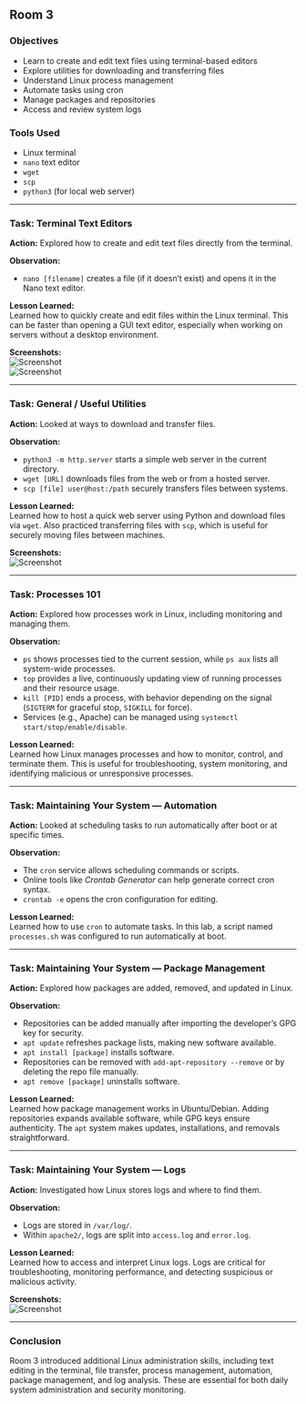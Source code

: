 ## Room 3

### Objectives
- Learn to create and edit text files using terminal-based editors  
- Explore utilities for downloading and transferring files  
- Understand Linux process management  
- Automate tasks using cron  
- Manage packages and repositories  
- Access and review system logs  

### Tools Used
- Linux terminal  
- `nano` text editor  
- `wget`  
- `scp`  
- `python3` (for local web server)  

---

### Task: Terminal Text Editors  
**Action:** Explored how to create and edit text files directly from the terminal.  

**Observation:**  
- `nano [filename]` creates a file (if it doesn’t exist) and opens it in the Nano text editor.  

**Lesson Learned:**  
Learned how to quickly create and edit files within the Linux terminal. This can be faster than opening a GUI text editor, especially when working on servers without a desktop environment.  

**Screenshots:**  
![Screenshot](screenshots/room3/nano.png)  
![Screenshot](screenshots/room3/text_editor.png)  

---

### Task: General / Useful Utilities  
**Action:** Looked at ways to download and transfer files.  

**Observation:**  
- `python3 -m http.server` starts a simple web server in the current directory.  
- `wget [URL]` downloads files from the web or from a hosted server.  
- `scp [file] user@host:/path` securely transfers files between systems.  

**Lesson Learned:**  
Learned how to host a quick web server using Python and download files via `wget`. Also practiced transferring files with `scp`, which is useful for securely moving files between machines.  

**Screenshots:**  
![Screenshot](screenshots/room3/webserver.png)  

---

### Task: Processes 101  
**Action:** Explored how processes work in Linux, including monitoring and managing them.  

**Observation:**  
- `ps` shows processes tied to the current session, while `ps aux` lists all system-wide processes.  
- `top` provides a live, continuously updating view of running processes and their resource usage.  
- `kill [PID]` ends a process, with behavior depending on the signal (`SIGTERM` for graceful stop, `SIGKILL` for force).  
- Services (e.g., Apache) can be managed using `systemctl start/stop/enable/disable`.  

**Lesson Learned:**  
Learned how Linux manages processes and how to monitor, control, and terminate them. This is useful for troubleshooting, system monitoring, and identifying malicious or unresponsive processes.  

---

### Task: Maintaining Your System — Automation  
**Action:** Looked at scheduling tasks to run automatically after boot or at specific times.  

**Observation:**  
- The `cron` service allows scheduling commands or scripts.  
- Online tools like *Crontab Generator* can help generate correct cron syntax.  
- `crontab -e` opens the cron configuration for editing.  

**Lesson Learned:**  
Learned how to use `cron` to automate tasks. In this lab, a script named `processes.sh` was configured to run automatically at boot.  

---

### Task: Maintaining Your System — Package Management  
**Action:** Explored how packages are added, removed, and updated in Linux.  

**Observation:**  
- Repositories can be added manually after importing the developer’s GPG key for security.  
- `apt update` refreshes package lists, making new software available.  
- `apt install [package]` installs software.  
- Repositories can be removed with `add-apt-repository --remove` or by deleting the repo file manually.  
- `apt remove [package]` uninstalls software.  

**Lesson Learned:**  
Learned how package management works in Ubuntu/Debian. Adding repositories expands available software, while GPG keys ensure authenticity. The `apt` system makes updates, installations, and removals straightforward.  

---

### Task: Maintaining Your System — Logs  
**Action:** Investigated how Linux stores logs and where to find them.  

**Observation:**  
- Logs are stored in `/var/log/`.  
- Within `apache2/`, logs are split into `access.log` and `error.log`.  

**Lesson Learned:**  
Learned how to access and interpret Linux logs. Logs are critical for troubleshooting, monitoring performance, and detecting suspicious or malicious activity.  

**Screenshots:**  
![Screenshot](screenshots/room3/logs.png)  

---

### Conclusion  
Room 3 introduced additional Linux administration skills, including text editing in the terminal, file transfer, process management, automation, package management, and log analysis. These are essential for both daily system administration and security monitoring.  
